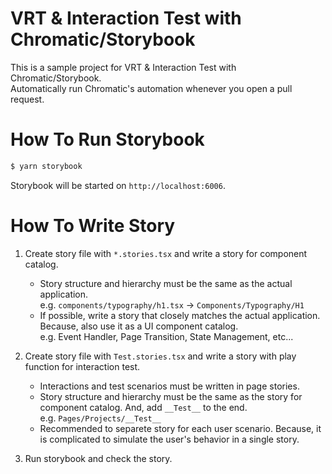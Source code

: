 # VRT & Interaction Test with Chromatic/Storybook

This is a sample project for VRT & Interaction Test with Chromatic/Storybook.  
Automatically run Chromatic's automation whenever you open a pull request.  

# How To Run Storybook

```bash
$ yarn storybook
```

Storybook will be started on `http://localhost:6006`.


# How To Write Story

1. Create story file with `*.stories.tsx` and write a story for component catalog.

   - Story structure and hierarchy must be the same as the actual application.  
     e.g. `components/typography/h1.tsx` -> `Components/Typography/H1`
   - If possible, write a story that closely matches the actual application. Because, also use it as a UI component catalog.  
     e.g. Event Handler, Page Transition, State Management, etc...

2. Create story file with `Test.stories.tsx` and write a story with play function for interaction test.

   - Interactions and test scenarios must be written in page stories.  
   - Story structure and hierarchy must be the same as the story for component catalog. And, add `__Test__` to the end.  
     e.g. `Pages/Projects/__Test__`
   - Recommended to separete story for each user scenario. Because, it is complicated to simulate the user's behavior in a single story.

3. Run storybook and check the story.


